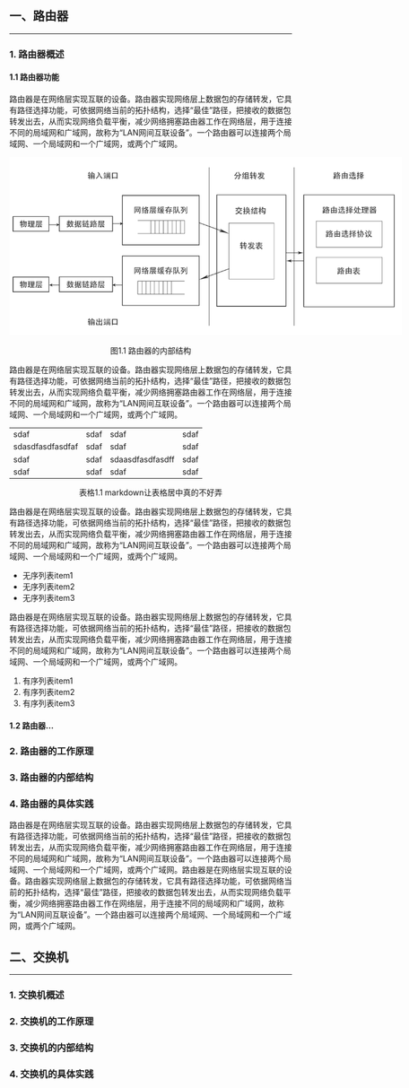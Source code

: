 ## 一、路由器
---

### 1. 路由器概述

#### 1.1 路由器功能
路由器是在网络层实现互联的设备。路由器实现网络层上数据包的存储转发，它具有路径选择功能，可依据网络当前的拓扑结构，选择“最佳”路径，把接收的数据包转发出去，从而实现网络负载平衡，减少网络拥塞路由器工作在网络层，用于连接不同的局域网和广域网，故称为“LAN网间互联设备”。一个路由器可以连接两个局域网、一个局域网和一个广域网，或两个广域网。

<div align="center">
<img src="https://raw.githubusercontent.com/focus7eleven/TeamOfNetwork/master/Homework_1/src/router_cs/router.png" style="max-width:700px;"/>
<p>图1.1 路由器的内部结构</p>
</div>

路由器是在网络层实现互联的设备。路由器实现网络层上数据包的存储转发，它具有路径选择功能，可依据网络当前的拓扑结构，选择“最佳”路径，把接收的数据包转发出去，从而实现网络负载平衡，减少网络拥塞路由器工作在网络层，用于连接不同的局域网和广域网，故称为“LAN网间互联设备”。一个路由器可以连接两个局域网、一个局域网和一个广域网，或两个广域网。


<div align="center">
<table>
<tr>
	<td>sdaf</td>
	<td>sdaf</td>
	<td>sdaf</td>
	<td>sdaf</td>
</tr>
<tr>
	<td>sdasdfasdfasdfaf</td>
	<td>sdaf</td>
	<td>sdaf</td>
	<td>sdaf</td>
</tr>
<tr>
	<td>sdaf</td>
	<td>sdaf</td>
	<td>sdaasdfasdfasdff</td>
	<td>sdaf</td>
</tr>
<tr>
	<td>sdaf</td>
	<td>sdaf</td>
	<td>sdaf</td>
	<td>sdaf</td>
</tr>
</table>
<p>表格1.1 markdown让表格居中真的不好弄</p>
</div>

路由器是在网络层实现互联的设备。路由器实现网络层上数据包的存储转发，它具有路径选择功能，可依据网络当前的拓扑结构，选择“最佳”路径，把接收的数据包转发出去，从而实现网络负载平衡，减少网络拥塞路由器工作在网络层，用于连接不同的局域网和广域网，故称为“LAN网间互联设备”。一个路由器可以连接两个局域网、一个局域网和一个广域网，或两个广域网。

- 无序列表item1
- 无序列表item2
- 无序列表item3

路由器是在网络层实现互联的设备。路由器实现网络层上数据包的存储转发，它具有路径选择功能，可依据网络当前的拓扑结构，选择“最佳”路径，把接收的数据包转发出去，从而实现网络负载平衡，减少网络拥塞路由器工作在网络层，用于连接不同的局域网和广域网，故称为“LAN网间互联设备”。一个路由器可以连接两个局域网、一个局域网和一个广域网，或两个广域网。

1. 有序列表item1
2. 有序列表item2
3. 有序列表item3

#### 1.2 路由器...

### 2. 路由器的工作原理

### 3. 路由器的内部结构

### 4. 路由器的具体实践
路由器是在网络层实现互联的设备。路由器实现网络层上数据包的存储转发，它具有路径选择功能，可依据网络当前的拓扑结构，选择“最佳”路径，把接收的数据包转发出去，从而实现网络负载平衡，减少网络拥塞路由器工作在网络层，用于连接不同的局域网和广域网，故称为“LAN网间互联设备”。一个路由器可以连接两个局域网、一个局域网和一个广域网，或两个广域网。路由器是在网络层实现互联的设备。路由器实现网络层上数据包的存储转发，它具有路径选择功能，可依据网络当前的拓扑结构，选择“最佳”路径，把接收的数据包转发出去，从而实现网络负载平衡，减少网络拥塞路由器工作在网络层，用于连接不同的局域网和广域网，故称为“LAN网间互联设备”。一个路由器可以连接两个局域网、一个局域网和一个广域网，或两个广域网。


## 二、交换机
---

### 1. 交换机概述

### 2. 交换机的工作原理

### 3. 交换机的内部结构

### 4. 交换机的具体实践
